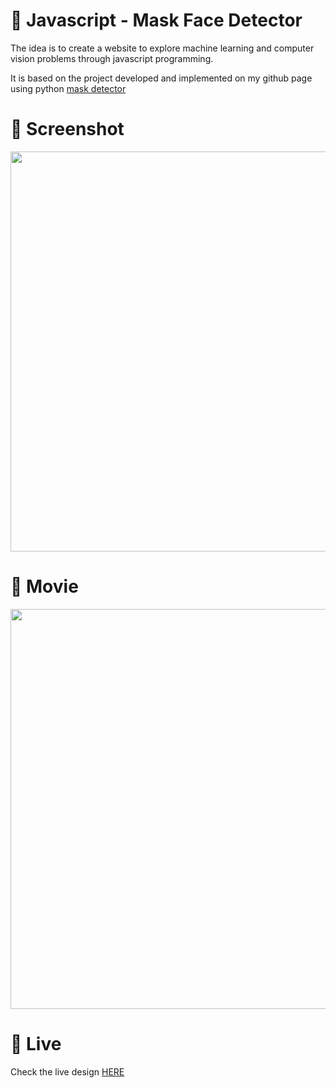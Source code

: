 # 🎨 Javascript - Mask Face Detector

The idea is to create a website to explore machine learning and computer vision problems through javascript programming.

It is based on the project developed and implemented  on my github page using python [mask detector](https://github.com/rfribeiro/mask-detector)


# 📸 Screenshot
<img src="https://storage.googleapis.com/rfribeiro-ml-projects/ml-mask-recognition/presentation.png" width="640">


# 🎥 Movie
<img src="https://storage.googleapis.com/rfribeiro-ml-projects/ml-mask-recognition/presentation.gif" width="640">

# 🚀 Live

Check the live design [HERE](https://storage.googleapis.com/rfribeiro-ml-projects/ml-mask-recognition/index.html)